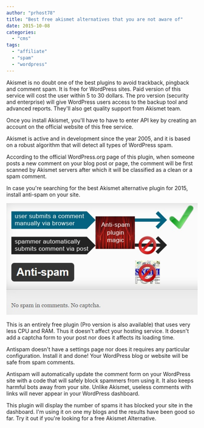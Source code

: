 ```yaml
---
author: "prhost78"
title: "Best free akismet alternatives that you are not aware of"
date: 2015-10-08
categories: 
  - "cms"
tags: 
  - "affiliate"
  - "spam"
  - "wordpress"
---
```


Akismet is no doubt one of the best plugins to avoid trackback, pingback and comment spam. It is free for WordPress sites. Paid version of this service will cost the user within 5 to 30 dollars. The pro version (security and enterprise) will give WordPress users access to the backup tool and advanced reports. They'll also get quality support from Akismet team.

Once you install Akismet, you'll have to have to enter API key by creating an account on the official website of this free service.

Akismet is active and in development since the year 2005, and it is based on a robust algorithm that will detect all types of WordPress spam.

According to the official WordPress.org page of this plugin, when someone posts a new comment on your blog post or page, the comment will be first scanned by Akismet servers after which it will be classified as a clean or a spam comment.

In case you're searching for the best Akismet alternative plugin for 2015, install anti-spam on your site.

![Anti Spam plugin - best Akismet Alternative 2015 that are free](images/Anti-Spam-plugin.jpg)

This is an entirely free plugin (Pro version is also available) that uses very less CPU and RAM. Thus it doesn't affect your hosting service. It doesn't add a captcha form to your post nor does it affects its loading time.

Antispam doesn't have a settings page nor does it requires any particular configuration. Install it and done! Your WordPress blog or website will be safe from spam comments.

Antispam will automatically update the comment form on your WordPress site with a code that will safely block spammers from using it. It also keeps harmful bots away from your site. Unlike Akismet, useless comments with links will never appear in your WordPress dashboard.

This plugin will display the number of spams it has blocked your site in the dashboard. I'm using it on one my blogs and the results have been good so far. Try it out if you're looking for a free Akismet Alternative.
